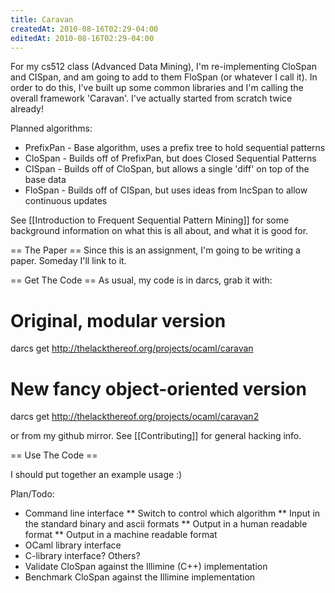 ```yaml
---
title: Caravan
createdAt: 2010-08-16T02:29-04:00
editedAt: 2010-08-16T02:29-04:00
---
```


For my cs512 class (Advanced Data Mining), I'm re-implementing CloSpan and CISpan, and am going to add to them FloSpan (or whatever I call it). In order to do this, I've built up some common libraries and I'm calling the overall framework 'Caravan'. I've actually started from scratch twice already!

Planned algorithms:
* PrefixPan - Base algorithm, uses a prefix tree to hold sequential patterns
* CloSpan - Builds off of PrefixPan, but does Closed Sequential Patterns
* CISpan - Builds off of CloSpan, but allows a single 'diff' on top of the base data
* FloSpan - Builds off of CISpan, but uses ideas from IncSpan to allow continuous updates

See [[Introduction to Frequent Sequential Pattern Mining]] for some background information on what this is all about, and what it is good for.

== The Paper ==
Since this is an assignment, I'm going to be writing a paper. Someday I'll link to it.

== Get The Code ==
As usual, my code is in darcs, grab it with:

  # Original, modular version
  darcs get http://thelackthereof.org/projects/ocaml/caravan

  # New fancy object-oriented version
  darcs get http://thelackthereof.org/projects/ocaml/caravan2

or from my github mirror. See [[Contributing]] for general hacking info.

== Use The Code ==

I should put together an example usage :)

Plan/Todo:
* Command line interface
** Switch to control which algorithm
** Input in the standard binary and ascii formats
** Output in a human readable format
** Output in a machine readable format
* OCaml library interface
* C-library interface? Others?
* Validate CloSpan against the Illimine (C++) implementation
* Benchmark CloSpan against the Illimine implementation



